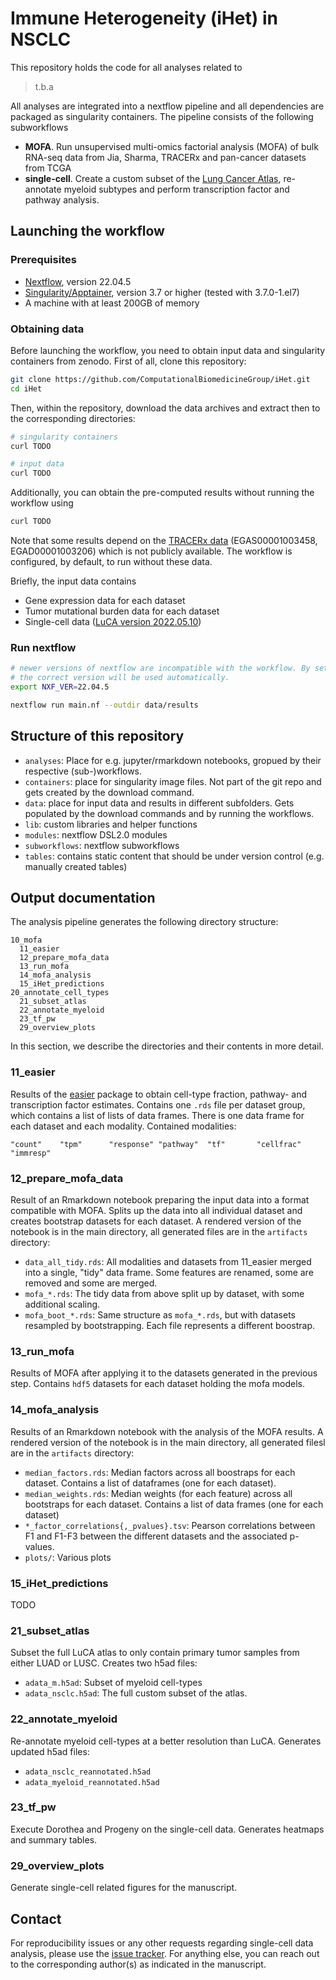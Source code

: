 # Immune Heterogeneity (iHet) in NSCLC

This repository holds the code for all analyses related to

> t.b.a

All analyses are integrated into a nextflow pipeline and all dependencies are packaged as singularity containers.
The pipeline consists of the following subworkflows

 * **MOFA**. Run unsupervised multi-omics factorial analysis (MOFA) of bulk RNA-seq data from Jia, Sharma, TRACERx and 
   pan-cancer datasets from TCGA
 * **single-cell**. Create a custom subset of the [Lung Cancer Atlas](https://doi.org/10.1016/j.ccell.2022.10.008), 
   re-annotate myeloid subtypes and perform transcription factor and pathway analysis. 

## Launching the workflow

### Prerequisites
* [Nextflow](https://www.nextflow.io/index.html#GetStarted), version 22.04.5
* [Singularity/Apptainer](https://apptainer.org/), version 3.7 or higher (tested with 3.7.0-1.el7)
* A machine with at least 200GB of memory

### Obtaining data

Before launching the workflow, you need to obtain input data and singularity containers from zenodo.
First of all, clone this repository:

```bash
git clone https://github.com/ComputationalBiomedicineGroup/iHet.git
cd iHet
```

Then, within the repository, download the data archives and extract then to the corresponding directories:

```bash
# singularity containers
curl TODO

# input data
curl TODO
```

Additionally, you can obtain the pre-computed results without running the workflow using
```bash
curl TODO
```

Note that some results depend on the [TRACERx data](https://pubmed.ncbi.nlm.nih.gov/31591602/) (EGAS00001003458, EGAD00001003206)
which is not publicly available. The workflow is configured, by default, to run without these data.

Briefly, the input data contains
 * Gene expression data for each dataset
 * Tumor mutational burden data for each dataset
 * Single-cell data ([LuCA version 2022.05.10](https://doi.org/10.5281/zenodo.6411868))

### Run nextflow

```bash
# newer versions of nextflow are incompatible with the workflow. By setting this variable
# the correct version will be used automatically.
export NXF_VER=22.04.5

nextflow run main.nf --outdir data/results
```

## Structure of this repository

* `analyses`: Place for e.g. jupyter/rmarkdown notebooks, gropued by their respective (sub-)workflows.
* `containers`: place for singularity image files. Not part of the git repo and gets created by the download command.
* `data`: place for input data and results in different subfolders. Gets populated by the download commands and by running the workflows.
* `lib`: custom libraries and helper functions
* `modules`: nextflow DSL2.0 modules
* `subworkflows`: nextflow subworkflows
* `tables`: contains static content that should be under version control (e.g. manually created tables)


## Output documentation

The analysis pipeline generates the following directory structure:

```
10_mofa
  11_easier
  12_prepare_mofa_data
  13_run_mofa
  14_mofa_analysis
  15_iHet_predictions
20_annotate_cell_types
  21_subset_atlas
  22_annotate_myeloid
  23_tf_pw
  29_overview_plots
```

In this section, we describe the directories and their contents in more detail.

### 11_easier

Results of the [easier](https://github.com/olapuentesantana/easier) package to obtain
cell-type fraction, pathway- and transcription factor estimates. Contains one
`.rds` file per dataset group, which contains a list of lists of data frames.
There is one data frame for each dataset and each modality. 
Contained modalities: 

```
"count"    "tpm"      "response" "pathway"  "tf"       "cellfrac" "immresp"  
```

### 12_prepare_mofa_data

Result of an Rmarkdown notebook preparing the input data into a format compatible
with MOFA. Splits up the data into all individual dataset and creates bootstrap datasets
for each dataset. A rendered version of the notebook is in the main directory, all
generated files are in the `artifacts` directory:  

* `data_all_tidy.rds`: All modalities and datasets from 11_easier merged into a single, "tidy" data frame. Some features are renamed, some are removed and some are merged.  
* `mofa_*.rds`: The tidy data from above split up by dataset, with some additional scaling. 
* `mofa_boot_*.rds`: Same structure as `mofa_*.rds`, but with datasets resampled by bootstrapping. Each file represents a different boostrap. 

### 13_run_mofa

Results of MOFA after applying it to the datasets generated in the previous step. 
Contains `hdf5` datasets for each dataset holding the mofa models. 

### 14_mofa_analysis

Results of an Rmarkdown notebook with the analysis of the MOFA results. A rendered version of the 
notebook is in the main directory, all generated filesl are in the `artifacts` directory: 

* `median_factors.rds`: Median factors across all boostraps for each dataset.
  Contains a list of dataframes (one for each dataset). 
* `median_weights.rds`: Median weights (for each feature) across all bootstraps for each dataset. Contains a 
  list of data frames (one for each dataset)
* `*_factor_correlations{,_pvalues}.tsv`: Pearson correlations between F1 and F1-F3 between the
  different datasets and the associated p-values. 
* `plots/`: Various plots

### 15_iHet_predictions

TODO

### 21_subset_atlas 

Subset the full LuCA atlas to only contain primary tumor samples from either LUAD or LUSC. Creates two h5ad files:
 * `adata_m.h5ad`: Subset of myeloid cell-types
 * `adata_nsclc.h5ad`: The full custom subset of the atlas. 

### 22_annotate_myeloid

Re-annotate myeloid cell-types at a better resolution than LuCA. Generates updated h5ad files:
 * `adata_nsclc_reannotated.h5ad`
 * `adata_myeloid_reannotated.h5ad`

### 23_tf_pw

Execute Dorothea and Progeny on the single-cell data. Generates heatmaps and summary tables. 

### 29_overview_plots

Generate single-cell related figures for the manuscript. 

## Contact

For reproducibility issues or any other requests regarding single-cell data analysis, please use the [issue tracker](https://github.com/ComputationalBiomedicineGroup/iHet/issues). For anything else, you can reach out to the corresponding author(s) as indicated in the manuscript.

